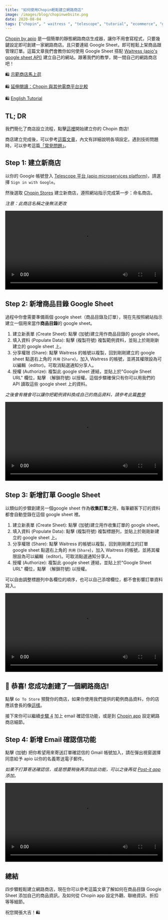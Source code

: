 ```yaml
---
title: "如何使用Chopin輕鬆建立網路商店"
image: /images/blog/chopinwebsite.png
date: 2020-08-04
tags: ["chopin", " waitress ", "telescope", "tutorial", "ecommerce", "google-sheet", "google", "website", "documentation", "教學", "網路開店"]
---
```


[Chopin by apio](https://telescope.apiobuild.com/app/chopin) 是一個簡單的靜態網路商店生成器，讓你不用會寫程式，只要幾鍵設定即可創建一家網路商店。且只要連結 Google Sheet，即可輕鬆上架商品跟管理訂單。這篇文章我們會教你如何使用 Google Sheet 搭配 [Waitress (apio\'s google sheet API)](https://telescope.apiobuild.com/app/waitress) 建立自己的網站。跟著我們的教學，開一間自己的網路商店吧！

<!--more-->

🛍️ [示範商店馬上逛](https://trampoline.apiobuild.com/router/chopin/store/page/google-oauth2%7C117090713962028193035/7a8c0376-0fd0-4093-894f-e6d0200444d4)

🛍️ [延伸閱讀：Chopin 與其他電商平台比較](https://apiobuild.com/blog/create-an-online-store-for-free/)

🛍️ [English Tutorial](https://apiobuild.com/blog/how-to-create-web-store-with-apio/)

## TL; DR

我們簡化了商店設立流程，點擊[這裡](https://telescope.apiobuild.com/flow/chopin-stores)開始建立你的 Chopin 商店!

商店建立完成後，可以參考[這篇文章](https://apiobuild.com/blog/how-to-configure-chopin-store-zh/)，內文有詳細說明各項設定。遇到技術問題時，可以參考這篇[「常見問題」](https://apiobuild.com/blog/troubleshoot-chopin-store-zh/)。

## Step 1: 建立新商店

以你的 Google 帳號登入 [Telescope 平台 (apio microservices platform)](https://telescope.apiobuild.com/)，請選擇 `Sign in with Google`。

然後選取 [Chopin Stores](https://telescope.apiobuild.com/flow/chopin-stores) 建立新商店，遵照網站指示完成第一步：命名商店。

*注意：此商店名稱之後無法更改*

<video width="100%" controls style="align: center">
<source src="/video/name-store.mp4" type="video/mp4" />
</video>

## Step 2: 新增商品目錄 Google Sheet

過程中你會需要準備兩個 google sheet（商品目錄及訂單），現在先按照網站指示建立一個用來當作**商品目錄**的 google sheet。

1. 建立新表單 (Create Sheet): 點擊 <i class="fas fa-plus"></i> (加號)建立用作商品目錄的 google sheet。
2. 填入資料 (Populate Data): 點擊 <i class="fas fa-copy"></i> (複製符號) 複製範例資料，並貼上於剛剛新建立的 google sheet 上。
3. 分享權限 (Share): 點擊 Waitress 的帳號以複製，回到剛剛建立的 google sheet 點選右上角的 `共用` (`Share`)，加入 Waitress 的帳號，並將其權限設為可以編輯（editor)。可取消點選通知分享人。
4. 授權 (Authorize): 複製此 google sheet 連結，並貼上於"Google Sheet URL" 欄位，點擊 <i class="fas fa-unlock"></i> （解鎖符號) 以授權。這個步驟確保只有你可以用我們的 API 讀取這些 google sheet 上的資料。

*之後會有機會可以讓你把範例資料換成自己的商品資料，請參考此篇[教學](https://apiobuild.com/blog/how-to-configure-chopin-store-zh/)*

<video width="100%" controls style="align: center">
<source src="/video/create-catalog-sheet.mp4" type="video/mp4" />
</video>

## Step 3: 新增訂單 Google Sheet

以類似的步驟創建另一個google sheet 作為**收集訂單**之用，每筆顧客下訂的資料都會自動登錄在這個 google sheet 裡。

1. 建立新表單 (Create Sheet): 點擊 <i class="fas fa-plus"></i> (加號)建立用作收集訂單的 google sheet。
2. 填入資料 (Populate Data): 點擊 <i class="fas fa-copy"></i> (複製符號) 複製標題列，並貼上於剛剛新建立的 google sheet 上。
3. 分享權限 (Share): 點擊 Waitress 的帳號以複製，回到剛剛建立的訂單 google sheet 點選右上角的 `共用` (`Share`)，加入 Waitress 的帳號，並將其權限設為可以編輯（editor)。可取消點選通知分享人。
4. 授權 (Authorize): 複製此 google sheet 連結，並貼上於"Google Sheet URL" 欄位，點擊 <i class="fas fa-unlock"></i> （解鎖符號) 以授權。

可以自由調整標題列中各欄位的順序，也可以自己添增欄位，都不會影響訂單資料寫入。

<video width="100%" controls style="align: center">
<source src="/video/create-order-sheet.mp4" type="video/mp4" />
</video>

## 🎉 恭喜! 您成功創建了一個網路商店!

點擊 `Go To Store` 預覽你的商店，如果你使用我們提供的範例商品資料，你的店應該會長的像[這樣](https://trampoline.apiobuild.com/router/chopin/store/page/google-oauth2%7C106308532747537725517/3b99cc9c-6c28-45dd-9786-8521fe0a2e47)。

接下來你可以繼續[步驟 4](#step-4-新增-email-確認信功能) 加上 email 確認信功能，或是到 [Chopin app](https://telescope.apiobuild.com/app/chopin)  設定網路商店細節。

## Step 4: 新增 Email 確認信功能

點擊 <i class="fas fa-plus"></i>(加號) 把你希望用來寄送訂單確認信的 Gmail 帳號加入，請在彈出視窗選擇同意給予 apio 以你的名義寄送電子郵件。

*如果不打算寄送確認信，或是想要稍後再添加此功能，可以之後再從 [Post-it app](https://telescope.apiobuild.com/app/post-it) 添加。*

<video width="100%" controls style="align: center">
<source src="/video/authorize-email.mp4" type="video/mp4"/>
</video>

## 總結

四步驟輕鬆建立網路商店，現在你可以參考這篇文章了解如何在商品目錄 Google Sheet 添加自己的商品資訊，及如何從 Chopin app 設定外觀、聯絡資訊、折扣等等細節。

祝您開張大吉！🛍️

<style>
.center {
  margin-left:auto;
  margin-right:auto;
}
.wide {
  width: 5%;
}
.post-img {
    display: block;
    margin-left: auto;
    margin-right: auto;
    max-width: 100%;
}
</style>
